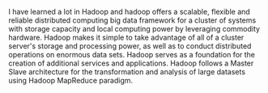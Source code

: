 I have learned a lot in Hadoop and hadoop offers a scalable, flexible and reliable distributed computing big data framework for a cluster of systems with storage capacity and local computing power by leveraging commodity hardware. Hadoop makes it simple to take advantage of all of a cluster server's storage and processing power, as well as to conduct distributed operations on enormous data sets. Hadoop serves as a foundation for the creation of additional services and applications. Hadoop follows a Master Slave architecture for the transformation and analysis of large datasets using Hadoop MapReduce paradigm.
